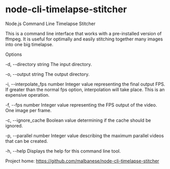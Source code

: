 # node-cli-timelapse-stitcher

Node.js Command Line Timelapse Stitcher


  This is a command line interface that works with a pre-installed version of
  ffmpeg. It is useful for optimally and easily stitching together many images
  into one big timelapse.


Options


  -d, --directory string         The input directory.

  -o, --output string            The output directory.

  -i, --interpolate_fps number   Integer value representing the final output FPS. If greater
                                 than the normal fps option, interpolation will take place.
                                 This is an expensive operation.

  -f, --fps number               Integer value representing the FPS output of the video. One
                                 image per frame.

  -c, --ignore_cache             Boolean value determining if the cache should be ignored.

  -p, --parallel number          Integer value describing the maximum parallel videos that can
                                 be created.

  -h, --help                     Displays the help for this command line tool.


  Project home: https://github.com/malbanese/node-cli-timelapse-stitcher
